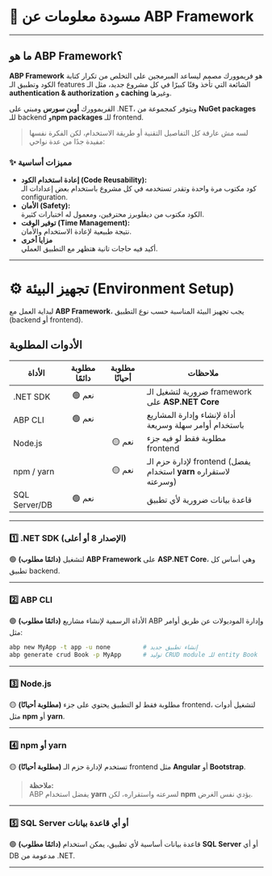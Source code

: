 # 📝 مسودة معلومات عن **ABP Framework**

---

## ما هو **ABP Framework**؟

**ABP Framework** هو فريموورك مصمم ليساعد المبرمجين على التخلص من تكرار كتابة الكود وتطبيق الـ features الشائعة التي تأخذ وقتًا كبيرًا في كل مشروع جديد، مثل الـ **authentication & authorization** و **caching** وغيرها.

الفريموورك **أوبن سورس** ومبني على .NET، ويتوفر كمجموعة من **NuGet packages** للـ backend و**npm packages** للـ frontend.

> لسه مش عارفة كل التفاصيل التقنية أو طريقة الاستخدام، لكن الفكرة نفسها مفيدة جدًا من عدة نواحي:

### ✨ مميزات أساسية

- **إعادة استخدام الكود (Code Reusability):**  
  كود مكتوب مرة واحدة وتقدر تستخدمه في كل مشروع باستخدام بعض إعدادات الـ configuration.
- **الأمان (Safety):**  
  الكود مكتوب من ديفلوبرز محترفين، ومعمول له اختبارات كثيرة.
- **توفير الوقت (Time Management):**  
  نتيجة طبيعية لإعادة الاستخدام والأمان.
- **مزايا أخرى**  
  أكيد فيه حاجات تانية هتظهر مع التطبيق العملي.

---

# ⚙️ تجهيز البيئة (Environment Setup)

لبداية العمل مع **ABP Framework**، يجب تجهيز البيئة المناسبة حسب نوع التطبيق (backend أو frontend).

## الأدوات المطلوبة

| الأداة         | مطلوبة دائمًا | مطلوبة أحيانًا | ملاحظات                                                                 |
|---------------|:------------:|:--------------:|-------------------------------------------------------------------------|
| .NET SDK      |    🟢 نعم     |               | ضرورية لتشغيل الـ framework على **ASP.NET Core**                        |
| ABP CLI       |    🟢 نعم     |               | أداة لإنشاء وإدارة المشاريع باستخدام أوامر سهلة وسريعة                  |
| Node.js       |              |     🟡 نعم     | مطلوبة فقط لو فيه جزء frontend                                          |
| npm / yarn    |              |     🟡 نعم     | لإدارة حزم الـ frontend (يفضل استخدام **yarn** لاستقراره وسرعته)        |
| SQL Server/DB |    🟢 نعم     |               | قاعدة بيانات ضرورية لأي تطبيق                                           |

---

### 1️⃣ .NET SDK (الإصدار 8 أو أعلى)

🟢 **(دائمًا مطلوب)**
لتشغيل **ABP Framework** على **ASP.NET Core**، وهي أساس كل تطبيق backend.

---

### 2️⃣ ABP CLI

🟢 **(دائمًا مطلوب)**
الأداة الرسمية لإنشاء مشاريع ABP وإدارة الموديولات عن طريق أوامر مثل:

```bash
abp new MyApp -t app -u none         # إنشاء تطبيق جديد
abp generate crud Book -p MyApp      # توليد CRUD module للـ entity Book
```

---

### 3️⃣ Node.js

🟡 **(مطلوبة أحيانًا)**
مطلوبة فقط لو التطبيق يحتوي على جزء frontend، لتشغيل أدوات مثل **npm** أو **yarn**.

---

### 4️⃣ npm أو yarn

🟡 **(مطلوبة أحيانًا)**
تستخدم لإدارة حزم الـ frontend مثل **Angular** أو **Bootstrap**.

> **ملاحظة:**  
> ABP يفضل استخدام **yarn** لسرعته واستقراره، لكن **npm** يؤدي نفس الغرض.

---

### 5️⃣ SQL Server أو أي قاعدة بيانات

🟢 **(دائمًا مطلوب)**
قاعدة بيانات أساسية لأي تطبيق، يمكن استخدام **SQL Server** أو أي DB مدعومة من .NET.

---

#
